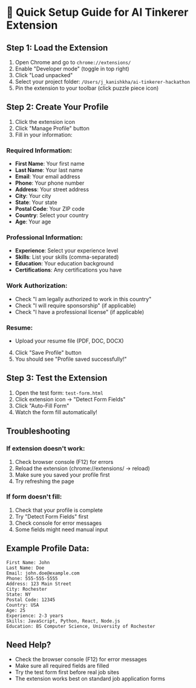 # 🚀 Quick Setup Guide for AI Tinkerer Extension

## Step 1: Load the Extension
1. Open Chrome and go to `chrome://extensions/`
2. Enable "Developer mode" (toggle in top right)
3. Click "Load unpacked"
4. Select your project folder: `/Users/j_kanishkha/ai-tinkerer-hackathon`
5. Pin the extension to your toolbar (click puzzle piece icon)

## Step 2: Create Your Profile
1. Click the extension icon
2. Click "Manage Profile" button
3. Fill in your information:

### Required Information:
- **First Name**: Your first name
- **Last Name**: Your last name  
- **Email**: Your email address
- **Phone**: Your phone number
- **Address**: Your street address
- **City**: Your city
- **State**: Your state
- **Postal Code**: Your ZIP code
- **Country**: Select your country
- **Age**: Your age

### Professional Information:
- **Experience**: Select your experience level
- **Skills**: List your skills (comma-separated)
- **Education**: Your education background
- **Certifications**: Any certifications you have

### Work Authorization:
- Check "I am legally authorized to work in this country"
- Check "I will require sponsorship" (if applicable)
- Check "I have a professional license" (if applicable)

### Resume:
- Upload your resume file (PDF, DOC, DOCX)

4. Click "Save Profile" button
5. You should see "Profile saved successfully!"

## Step 3: Test the Extension
1. Open the test form: `test-form.html`
2. Click extension icon → "Detect Form Fields"
3. Click "Auto-Fill Form"
4. Watch the form fill automatically!

## Troubleshooting

### If extension doesn't work:
1. Check browser console (F12) for errors
2. Reload the extension (chrome://extensions/ → reload)
3. Make sure you saved your profile first
4. Try refreshing the page

### If form doesn't fill:
1. Check that your profile is complete
2. Try "Detect Form Fields" first
3. Check console for error messages
4. Some fields might need manual input

## Example Profile Data:
```
First Name: John
Last Name: Doe
Email: john.doe@example.com
Phone: 555-555-5555
Address: 123 Main Street
City: Rochester
State: NY
Postal Code: 12345
Country: USA
Age: 25
Experience: 2-3 years
Skills: JavaScript, Python, React, Node.js
Education: BS Computer Science, University of Rochester
```

## Need Help?
- Check the browser console (F12) for error messages
- Make sure all required fields are filled
- Try the test form first before real job sites
- The extension works best on standard job application forms
